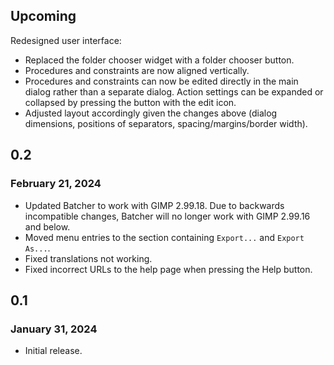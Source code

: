 ## Upcoming

Redesigned user interface:
* Replaced the folder chooser widget with a folder chooser button.
* Procedures and constraints are now aligned vertically.
* Procedures and constraints can now be edited directly in the main dialog rather than a separate dialog. Action settings can be expanded or collapsed by pressing the button with the edit icon.
* Adjusted layout accordingly given the changes above (dialog dimensions, positions of separators, spacing/margins/border width).


## 0.2

### February 21, 2024

* Updated Batcher to work with GIMP 2.99.18. Due to backwards incompatible changes, Batcher will no longer work with GIMP 2.99.16 and below.
* Moved menu entries to the section containing `Export...` and `Export As...`. 
* Fixed translations not working.
* Fixed incorrect URLs to the help page when pressing the Help button.


## 0.1

### January 31, 2024

* Initial release.
